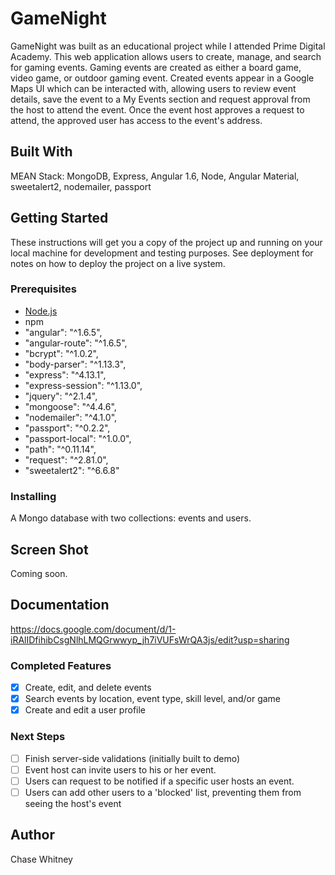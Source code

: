 # GameNight

GameNight was built as an educational project while I attended Prime Digital Academy. This web application allows users to create, manage, and search for gaming events. Gaming events are created as either a board game, video game, or outdoor gaming event. Created events appear in a Google Maps UI which can be interacted with, allowing users to review event details, save the event to a My Events section and request approval from the host to attend the event. Once the event host approves a request to attend, the approved user has access to the event's address.

## Built With

MEAN Stack: MongoDB, Express, Angular 1.6, Node, Angular Material, sweetalert2, nodemailer, passport

## Getting Started

These instructions will get you a copy of the project up and running on your local machine for development and testing purposes. See deployment for notes on how to deploy the project on a live system.

### Prerequisites

* [Node.js](https://nodejs.org/en/)
* npm
* "angular": "^1.6.5",
* "angular-route": "^1.6.5",
* "bcrypt": "^1.0.2",
* "body-parser": "^1.13.3",
* "express": "^4.13.1",
* "express-session": "^1.13.0",
* "jquery": "^2.1.4",
* "mongoose": "^4.4.6",
* "nodemailer": "^4.1.0",
* "passport": "^0.2.2",
* "passport-local": "^1.0.0",
* "path": "^0.11.14",
* "request": "^2.81.0",
* "sweetalert2": "^6.6.8"


### Installing

A Mongo database with two collections: events and users.

## Screen Shot

Coming soon.

## Documentation

https://docs.google.com/document/d/1-iRAlIDfihibCsgNlhLMQGrwwyp_jh7iVUFsWrQA3js/edit?usp=sharing

### Completed Features

- [x] Create, edit, and delete events
- [x] Search events by location, event type, skill level, and/or game
- [x] Create and edit a user profile

### Next Steps

- [ ] Finish server-side validations (initially built to demo)
- [ ] Event host can invite users to his or her event.
- [ ] Users can request to be notified if a specific user hosts an event.
- [ ] Users can add other users to a 'blocked' list, preventing them from seeing the host's event

## Author

Chase Whitney
